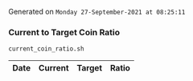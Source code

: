 Generated on `Monday 27-September-2021 at 08:25:11`

### Current to Target Coin Ratio
`current_coin_ratio.sh`

Date|Current|Target|Ratio
---|---|---|---
